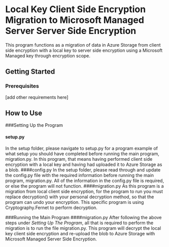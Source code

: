 # Local Key Client Side Encryption Migration to Microsoft Managed Server Server Side Encryption

This program functions as a migration of data in Azure Storage from client side encryption with a local key to server side encryption using a Microsoft Managed key through encryption scope.

## Getting Started
### Prerequisites
[add other requirements here]

## How to Use
###Setting Up the Program
#### setup.py
In the setup folder, please navigate to setup.py for a program example of what setup you should have completed before running the main program, migration.py. In this program, that means having performed client side encryption with a local key and having had uploaded it to Azure Storage as a blob.
####config.py
In the setup folder, please read through and update the config.py file with the required information before running the main program, migration.py. All of the information in the config.py file is required, or else the program will not function.
####migration.py
As this program is a migration from local client side encryption, for the program to run you must replace decryption() with your personal decryption method, so that the program can undo your encryption. This specific program is using Cryptography.Fernet to perform decryption.

###Running the Main Program
####migration.py
After following the above steps under _Setting Up The Program_, all that is required to perform the migration is to run the file migration.py. This program will decrypt the local key client side encryption and re-upload the blob to Azure Storage with Microsoft Managed Server Side Encryption.